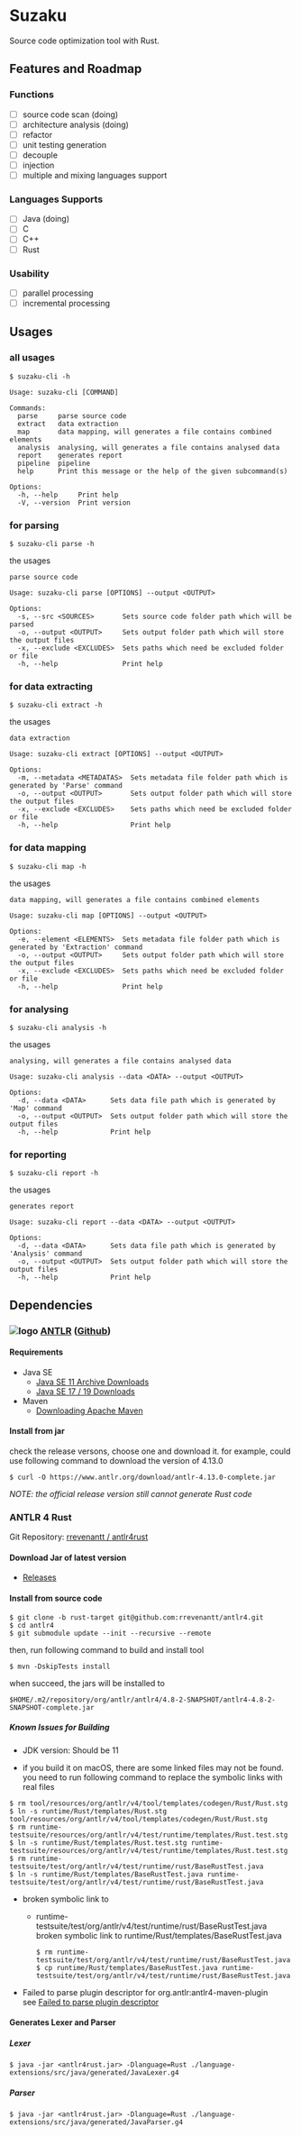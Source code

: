 # Suzaku
Source code optimization tool with Rust.

## Features and Roadmap
### Functions
 - [ ] source code scan (doing)
 - [ ] architecture analysis (doing)
 - [ ] refactor
 - [ ] unit testing generation 
 - [ ] decouple
 - [ ] injection
 - [ ] multiple and mixing languages support

### Languages Supports
 - [ ] Java (doing)
 - [ ] C
 - [ ] C++
 - [ ] Rust

### Usability
 - [ ] parallel processing
 - [ ] incremental processing

## Usages
### all usages
```shell
$ suzaku-cli -h
```
```shell
Usage: suzaku-cli [COMMAND]

Commands:
  parse     parse source code
  extract   data extraction
  map       data mapping, will generates a file contains combined elements
  analysis  analysing, will generates a file contains analysed data
  report    generates report
  pipeline  pipeline
  help      Print this message or the help of the given subcommand(s)

Options:
  -h, --help     Print help
  -V, --version  Print version
```
### for parsing
```shell
$ suzaku-cli parse -h
```
the usages
```shell
parse source code

Usage: suzaku-cli parse [OPTIONS] --output <OUTPUT>

Options:
  -s, --src <SOURCES>       Sets source code folder path which will be parsed
  -o, --output <OUTPUT>     Sets output folder path which will store the output files
  -x, --exclude <EXCLUDES>  Sets paths which need be excluded folder or file
  -h, --help                Print help
```

### for data extracting
```shell
$ suzaku-cli extract -h
```
the usages
```shell
data extraction

Usage: suzaku-cli extract [OPTIONS] --output <OUTPUT>

Options:
  -m, --metadata <METADATAS>  Sets metadata file folder path which is generated by 'Parse' command
  -o, --output <OUTPUT>       Sets output folder path which will store the output files
  -x, --exclude <EXCLUDES>    Sets paths which need be excluded folder or file
  -h, --help                  Print help
```

### for data mapping
```shell
$ suzaku-cli map -h
```
the usages
```shell
data mapping, will generates a file contains combined elements

Usage: suzaku-cli map [OPTIONS] --output <OUTPUT>

Options:
  -e, --element <ELEMENTS>  Sets metadata file folder path which is generated by 'Extraction' command
  -o, --output <OUTPUT>     Sets output folder path which will store the output files
  -x, --exclude <EXCLUDES>  Sets paths which need be excluded folder or file
  -h, --help                Print help
```

### for analysing
```shell
$ suzaku-cli analysis -h
```
the usages
```shell
analysing, will generates a file contains analysed data

Usage: suzaku-cli analysis --data <DATA> --output <OUTPUT>

Options:
  -d, --data <DATA>      Sets data file path which is generated by 'Map' command
  -o, --output <OUTPUT>  Sets output folder path which will store the output files
  -h, --help             Print help
```

### for reporting
```shell
$ suzaku-cli report -h
```
the usages
```shell
generates report

Usage: suzaku-cli report --data <DATA> --output <OUTPUT>

Options:
  -d, --data <DATA>      Sets data file path which is generated by 'Analysis' command
  -o, --output <OUTPUT>  Sets output folder path which will store the output files
  -h, --help             Print help
```

## Dependencies
### ![logo](doc/imgs/anltr.jpeg) [ANTLR](https://www.antlr.org/) ([Github](https://github.com/antlr))

#### Requirements
- Java SE
    - [Java SE 11 Archive Downloads](https://www.oracle.com/jp/java/technologies/javase/jdk11-archive-downloads.html)
    - [Java SE 17 / 19 Downloads](https://www.oracle.com/java/technologies/downloads/)
- Maven
    - [Downloading Apache Maven](https://maven.apache.org/download.cgi)

#### Install from jar
check the release versons, choose one and download it.
for example, could use following command to download the version of 4.13.0
```shell
$ curl -O https://www.antlr.org/download/antlr-4.13.0-complete.jar
```
*NOTE: the official release version still cannot generate Rust code*

### ANTLR 4 Rust
Git Repository: [rrevenantt / antlr4rust](https://github.com/rrevenantt/antlr4rust)

#### Download Jar of latest version
- [Releases](https://github.com/rrevenantt/antlr4rust/releases)

#### Install from source code
```shell
$ git clone -b rust-target git@github.com:rrevenantt/antlr4.git
$ cd antlr4
$ git submodule update --init --recursive --remote
```

then, run following command to build and install tool
```shell
$ mvn -DskipTests install
```
when succeed, the jars will be installed to
```shell
$HOME/.m2/repository/org/antlr/antlr4/4.8-2-SNAPSHOT/antlr4-4.8-2-SNAPSHOT-complete.jar
```

##### Known Issues for Building
- JDK version: Should be 11

- if you build it on macOS, there are some linked files may not be found. you need to run following command to replace the symbolic links with real files
```shell
$ rm tool/resources/org/antlr/v4/tool/templates/codegen/Rust/Rust.stg
$ ln -s runtime/Rust/templates/Rust.stg tool/resources/org/antlr/v4/tool/templates/codegen/Rust/Rust.stg
$ rm runtime-testsuite/resources/org/antlr/v4/test/runtime/templates/Rust.test.stg
$ ln -s runtime/Rust/templates/Rust.test.stg runtime-testsuite/resources/org/antlr/v4/test/runtime/templates/Rust.test.stg
$ rm runtime-testsuite/test/org/antlr/v4/test/runtime/rust/BaseRustTest.java
$ ln -s runtime/Rust/templates/BaseRustTest.java runtime-testsuite/test/org/antlr/v4/test/runtime/rust/BaseRustTest.java
```

- broken symbolic link to   
  - runtime-testsuite/test/org/antlr/v4/test/runtime/rust/BaseRustTest.java  
    broken symbolic link to runtime/Rust/templates/BaseRustTest.java
    ```shell
    $ rm runtime-testsuite/test/org/antlr/v4/test/runtime/rust/BaseRustTest.java
    $ cp runtime/Rust/templates/BaseRustTest.java runtime-testsuite/test/org/antlr/v4/test/runtime/rust/BaseRustTest.java
    ```

- Failed to parse plugin descriptor for org.antlr:antlr4-maven-plugin  
  see [Failed to parse plugin descriptor](https://github.com/antlr/antlr4/issues/1940)

#### Generates Lexer and Parser
##### Lexer
```shell
$ java -jar <antlr4rust.jar> -Dlanguage=Rust ./language-extensions/src/java/generated/JavaLexer.g4
```

##### Parser
```shell
$ java -jar <antlr4rust.jar> -Dlanguage=Rust ./language-extensions/src/java/generated/JavaParser.g4
```
